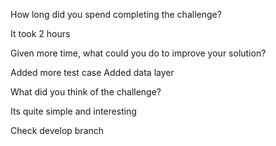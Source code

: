 How long did you spend completing the challenge?

It took 2 hours 


Given more time, what could you do to improve your solution?

Added more test case 
Added data layer 

What did you think of the challenge?

Its quite simple and interesting 

Check develop branch 
